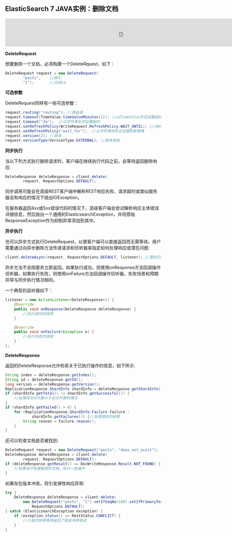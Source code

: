 ## ElasticSearch 7 JAVA实例：删除文档

<iframe id="iframeu4097238_0" name="iframeu4097238_0" src="https://pos.baidu.com/hcom?conwid=760&amp;conhei=90&amp;rdid=4097238&amp;dc=3&amp;di=u4097238&amp;s1=2249922460&amp;s2=1449361803&amp;dri=0&amp;dis=0&amp;dai=2&amp;ps=230x654&amp;enu=encoding&amp;exps=110261,110252,110011&amp;ant=0&amp;aa=1&amp;psi=77116c65865f178c&amp;dcb=___adblockplus_&amp;dtm=HTML_POST&amp;dvi=0.0&amp;dci=-1&amp;dpt=none&amp;tsr=0&amp;tpr=1634345971895&amp;ti=ElasticSearch%207%20JAVA%E5%AE%9E%E4%BE%8B%EF%BC%9A%E5%88%A0%E9%99%A4%E6%96%87%E6%A1%A3%2C%E5%AD%A6%E4%B9%A0ElasticSearch%207%20%E6%95%99%E7%A8%8B%2CElasticSear&amp;ari=2&amp;ver=1012&amp;dbv=2&amp;drs=1&amp;pcs=1864x885&amp;pss=1864x2751&amp;cfv=0&amp;cpl=16&amp;chi=19&amp;cce=true&amp;cec=UTF-8&amp;tlm=1627002759&amp;prot=2&amp;rw=885&amp;ltu=https%3A%2F%2Fwww.kaifaxueyuan.com%2Fserver%2Felasticsearch7%2Felasticsearch-java-delete-api.html&amp;ltr=https%3A%2F%2Fwww.kaifaxueyuan.com%2Fserver%2Felasticsearch7%2Felasticsearch-java-exists-api.html&amp;ecd=1&amp;uc=1920x1032&amp;pis=-1x-1&amp;sr=1920x1080&amp;tcn=1634345972&amp;qn=c0ab48ad9bbcf2ab&amp;tt=1634345971883.52.52.52" width="760" height="90" scrolling="no" frameborder="0" style="box-sizing: border-box;"></iframe>



**DeleteRequest**

 想要删除一个文档，必须构建一个DeleteRquest，如下：

```java
DeleteRequest request = new DeleteRequest(
        "posts",    //索引
        "1");       //文档id
```

**可选参数**

 DeleteRequest同样有一些可选参数：

```java
request.routing("routing"); //路由值
request.timeout(TimeValue.timeValueMinutes(2)); //以TimeValue形式设置超时
request.timeout("2m");  //以字符串形式设置超时
request.setRefreshPolicy(WriteRequest.RefreshPolicy.WAIT_UNTIL); //以WriteRequest.RefreshPolicy实例的形式设置刷新策略
request.setRefreshPolicy("wait_for");  //以字符串的形式设置刷新策略            
request.version(2); //版本
request.versionType(VersionType.EXTERNAL); //版本类型
```

**同步执行**

 当以下列方式执行删除请求时，客户端在继续执行代码之前，会等待返回删除响应:

```java
DeleteResponse deleteResponse = client.delete(
        request, RequestOptions.DEFAULT);
```

 同步调用可能会在高级REST客户端中解析REST响应失败、请求超时或类似服务器没有响应的情况下抛出IOException。

 在服务器返回4xx或5xx错误代码的情况下，高级客户端会尝试解析响应主体错误详细信息，然后抛出一个通用的ElasticsearchException，并将原始ResponseException作为抑制异常添加到其中。

**异步执行**

 也可以异步方式执行DeleteRequest，以便客户端可以直接返回而无需等待。用户需要通过向异步删除方法传递请求和侦听器来指定如何处理响应或潜在问题:

```java
client.deleteAsync(request, RequestOptions.DEFAULT, listener); //要执行的删除请求和执行完成时要使用的操作侦听器
```

 异步方法不会阻塞并立即返回。如果执行成功，则使用onResponse方法回调操作侦听器，如果执行失败，则使用onFailure方法回调操作侦听器。失败场景和预期异常与同步执行情况相同。

 一个典型的监听器如下：

```java
listener = new ActionListener<DeleteResponse>() {
    @Override
    public void onResponse(DeleteResponse deleteResponse) {
        //执行成功时调用
    }

    @Override
    public void onFailure(Exception e) {
        //执行失败时调用
    }
};
```

**DeleteResponse**

 返回的DeleteResponse允许检索关于已执行操作的信息，如下所示:

```java
String index = deleteResponse.getIndex();
String id = deleteResponse.getId();
long version = deleteResponse.getVersion();
ReplicationResponse.ShardInfo shardInfo = deleteResponse.getShardInfo();
if (shardInfo.getTotal() != shardInfo.getSuccessful()) {
    //处理成功分片数少于总分片数的情况
}
if (shardInfo.getFailed() > 0) {
    for (ReplicationResponse.ShardInfo.Failure failure :
            shardInfo.getFailures()) {//处理潜在的故障
        String reason = failure.reason(); 
    }
}
```

 还可以检查文档是否被找到:

```java
DeleteRequest request = new DeleteRequest("posts", "does_not_exist");
DeleteResponse deleteResponse = client.delete(
        request, RequestOptions.DEFAULT);
if (deleteResponse.getResult() == DocWriteResponse.Result.NOT_FOUND) {
    //如果找不到要删除的文档，执行一些操作
}
```

 如果存在版本冲突，将引发弹性响应异常:

```java
try {
    DeleteResponse deleteResponse = client.delete(
        new DeleteRequest("posts", "1").setIfSeqNo(100).setIfPrimaryTerm(2),
            RequestOptions.DEFAULT);
} catch (ElasticsearchException exception) {
    if (exception.status() == RestStatus.CONFLICT) {
        //引发的异常表明返回了版本冲突错误
    }
}
```
